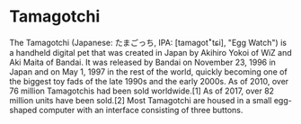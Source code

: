 # Tamagotchi

The Tamagotchi (Japanese: たまごっち, IPA: [tamaɡotꜜtɕi], "Egg Watch") is a handheld digital pet that was created in Japan by Akihiro Yokoi of WiZ and Aki Maita of Bandai. It was released by Bandai on November 23, 1996 in Japan and on May 1, 1997 in the rest of the world, quickly becoming one of the biggest toy fads of the late 1990s and the early 2000s. As of 2010, over 76 million Tamagotchis had been sold worldwide.[1] As of 2017, over 82 million units have been sold.[2] Most Tamagotchi are housed in a small egg-shaped computer with an interface consisting of three buttons.
